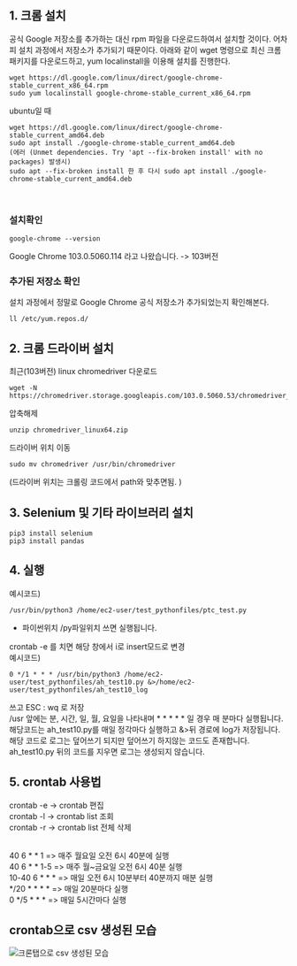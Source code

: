## 1. 크롬 설치
공식 Google 저장소를 추가하는 대신 rpm 파일을 다운로드하여서 설치할 것이다. 어차피 설치 과정에서 저장소가 추가되기 때문이다. 아래와 같이 wget 명령으로 최신 크롬 패키지를 다운로드하고, yum localinstall을 이용해 설치를 진행한다.
```
wget https://dl.google.com/linux/direct/google-chrome-stable_current_x86_64.rpm
sudo yum localinstall google-chrome-stable_current_x86_64.rpm
```

ubuntu일 때
```
wget https://dl.google.com/linux/direct/google-chrome-stable_current_amd64.deb
sudo apt install ./google-chrome-stable_current_amd64.deb
(에러 (Unmet dependencies. Try 'apt --fix-broken install' with no packages) 발생시)
sudo apt --fix-broken install 한 후 다시 sudo apt install ./google-chrome-stable_current_amd64.deb
```

<br>

### 설치확인
```
google-chrome --version
```
Google Chrome 103.0.5060.114 라고 나왔습니다. -> 103버전
<br>

### 추가된 저장소 확인
설치 과정에서 정말로 Google Chrome 공식 저장소가 추가되었는지 확인해본다.<br>
```
ll /etc/yum.repos.d/
```

## 2. 크롬 드라이버 설치

최근(103버전) linux chromedriver 다운로드
```
wget -N https://chromedriver.storage.googleapis.com/103.0.5060.53/chromedriver_linux64.zip
```
압축해제
```
unzip chromedriver_linux64.zip
```
드라이버 위치 이동
```
sudo mv chromedriver /usr/bin/chromedriver
```
(드라이버 위치는 크롤링 코드에서 path와 맞추면됨. )

## 3. Selenium 및 기타 라이브러리 설치
```
pip3 install selenium
pip3 install pandas
```


## 4. 실행
예시코드)
```
/usr/bin/python3 /home/ec2-user/test_pythonfiles/ptc_test.py
```
- 파이썬위치 /py파일위치 쓰면 실행됩니다.

crontab -e 를 치면 해당 창에서 i로 insert모드로 변경<br>
예시코드)
```
0 */1 * * * /usr/bin/python3 /home/ec2-user/test_pythonfiles/ah_test10.py &>/home/ec2-user/test_pythonfiles/ah_test10_log
```
쓰고 ESC : wq 로 저장<br>
/usr 앞에는 분, 시간, 일, 월, 요일을 나타내며 * * * * * 일 경우 매 분마다 실행됩니다.<br>
해당코드는 ah_test10.py를 매일 정각마다 실행하고 &>뒤 경로에 log가 저장됩니다.<br>
해당 코드로 로그는 덮어쓰기 되지만 덮어쓰기 하지않는 코드도 존재합니다.<br>
ah_test10.py 뒤의 코드를 지우면 로그는 생성되지 않습니다.<br>



## 5. crontab 사용법

crontab -e -> crontab 편집 <br>
crontab -l -> crontab list 조회 <br>
crontab -r -> crontab list 전체 삭제 <br>
<br>

40 6 * * 1 	=> 매주 월요일 오전 6시 40분에 실행 <br>
40 6 * * 1-5 	=> 매주 월~금요일 오전 6시 40분 실행 <br>
10-40 6 * * * 	=> 매일 오전 6시 10분부터 40분까지 매분 실행 <br>
*/20 * * * *	=> 매일 20분마다 실행 <br>
0 */5 * * * 	=> 매일 5시간마다 실행 <br>

## crontab으로 csv 생성된 모습
![크론탭으로 csv 생성된 모습](https://user-images.githubusercontent.com/96936431/179172817-e704259e-31d5-49ab-a5f7-7a1e9a4622d2.png)






